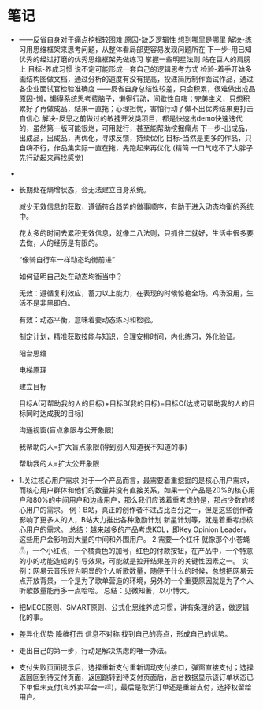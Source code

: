 # 笔记

- ­——反省自身对于痛点挖掘较困难
原因-缺乏逻辑性 想到哪里是哪里
  解决-练习用思维框架来思考问题，从整体看局部更容易发现问题所在
下一步-用已知优秀的经过打磨的优秀思维框架先做练习 掌握一些明星法则 站在巨人的肩膀上
  目标-养成习惯 说不定可能形成一套自己的逻辑思考方式
检验-着手开始多画结构图做文档，通过分析的速度有没有提高，投递简历制作面试作品，通过各企业面试官检验准确度
  ——反省自身总结性较差，只会积累，很难做出成品
原因-懒，懒得系统思考费脑子，懒得行动，间歇性自嗨；完美主义，只想积累好了再做成品，结果一直拖；心理担忧，害怕行动了做不出优秀结果更打击自信心
  解决-反思之前做过的敏捷开发类项目，都是快速出demo快速迭代的，虽然第一版可能很烂，可用就行，甚至能帮助挖掘痛点
下一步-出成品，出成品，出成品，再优化，寻求反馈，持续优化
  目标-当然是更多的作品，只自嗨不行，作品集实际一直在拖，先跑起来再优化
(精简 一口气吃不了大胖子 先行动起来再找感觉)
  
- 

- 长期处在熵增状态，会无法建立自身系统。

  减少无效信息的获取，遵循符合趋势的做事顺序，有助于进入动态均衡的系统中。

  花太多的时间去累积无效信息，就像二八法则，只抓住二就好，生活中很多要去做，人的经历是有限的。

  “像骑自行车一样动态均衡前进”

  如何证明自己处在动态均衡当中？

  无效：遵循复利效应，蓄力以上能力，在表现的时候惊艳全场。鸡汤没用，生活不是非黑即白。

  有效：动态平衡，意味着要动态练习和检验。

  制定计划，精准获取技能与知识，合理安排时间，内化练习，外化验证。
  
  阳台思维
  
  电梯原理
  
  建立目标
  
  目标A(可帮助我的人的目标)+目标B(我的目标)=目标C(达成可帮助我的人的目标同时达成我的目标)
  
  沟通视窗(盲点象限与公开象限)
  
  我帮助的人=扩大盲点象限(得到别人知道我不知道的事)
  
  帮助我的人=扩大公开象限



- 1.关注核心用户需求
  对于一个产品而言，最需要着重挖掘的是核心用户需求，而核心用户群体和他们的数量并没有直接关系，如果一个产品是20%的核心用户和80%的中间用户和边缘用户，那么我们应该着重考虑的是，那占少数的核心用户的需求。
  例：B站，真正的创作者不过占比百分之一，但是这些创作者影响了更多人的人，B站大力推出各种激励计划 新星计划等，就是着重考虑核心用户的需求。
  总结：越来越多的产品考虑KOL，即Key Opinion Leader，这些用户会影响到大量的中间和外围用户。
  2.需要一个杠杆
  就像那个小苍蝇𓆦，一个小红点，一个橘黄色的加号，红色的付款按钮，在产品中，一个特意的小的功能造成的引导效果，可能就是拉开结果差异的关键性因素之一。
  实例：网易云音乐较为明显的个人听歌数量，随便干什么的时候，总想把网易云点开放背景，一个是为了歌单营造的环境，另外的一个重要原因就是为了个人听歌数量能再多一点哈哈。
  总结：见微知著，以小博大。



- 把MECE原则、SMART原则、公式化思维养成习惯，讲有条理的话，做逻辑化的事。

  

- 差异化优势 降维打击 信息不对称 找到自己的亮点，形成自己的优势。

  

- 走出自己的第一步，行动是解决焦虑的唯一办法。



- 支付失败页面提示后，选择重新支付重新调动支付接口，弹窗直接支付；选择返回回到待支付页面，返回跳转到待支付页面后，后台数据显示该订单状态已下单但未支付(和外卖平台一样)，最后是取消订单还是重新支付，选择权留给用户。









